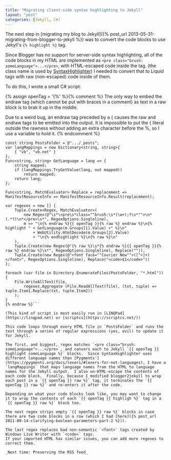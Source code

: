 ```yaml
---
title: "Migrating client-side syntax highlighting to Jekyll"
layout: "post"
categories: [Jekyll, C#]
---
```


The next step in [migrating my blog to Jekyll]({% post_url 2013-05-31-migrating-from-blogger-to-jekyll %}) was to convert the code blocks to use Jekyll's <code>&#123;% highlight %}</code> tag.  

Since Blogger has no support for server-side syntax highlighting, all of the code blocks in my HTML are implemented as `<pre class="brush: someLanguage">...</pre>`, with HTML-escaped code inside the tag.  (the class name is used by [SyntaxHighlighter](https://alexgorbatchev.com/SyntaxHighlighter/))  I needed to convert that to Liquid tags with raw (non-escaped) code inside of them.

To do this, I wrote a small C# script:

{% assign openTag = '{%' %}{% comment %}
The only way to embed the endraw tag (which cannot be put with braces in a comment) as text in a raw block is to brak it up in the middle.

Due to a weird bug, an endraw tag preceded by a { causes the raw and endraw tags to be emitted into the output.  It is impossible to put the { literal outside the rawness without adding an extra character before the %, so I use a variable to hold it.
{% endcomment %}
```csharp{% raw %}
const string PostsFolder = @".../_posts";
var langMappings = new Dictionary<string, string>{
	{ "vb", "vb.net" }
};
Func<string, string> GetLanguage = lang => {
	string mapped;
	if (langMappings.TryGetValue(lang, out mapped))
		return mapped;
	return lang;
};

Func<string, MatchEvaluator> Replace = replacement => ManifestResourceInfo => ManifestResourceInfo.Result(replacement);

var regexes = new [] {
	Tuple.Create<Regex, MatchEvaluator>(
		new Regex(@"\s*\<pre\s*class=""brush:\s*(\w+);?\s*"">\n*(.*?)\n*</pre>\s*", RegexOptions.Singleline),
		m => "\n{% endraw %}{{ openTag }}{% raw %} endraw %}\n{% highlight " + GetLanguage(m.Groups[1].Value) +" %}\n" 
			+ WebUtility.HtmlDecode(m.Groups[2].Value) 
			+ "\n{% endhighlight %}\n{% raw %}\n"
	),
	Tuple.Create(new Regex(@"{% raw %}\s*{% endraw %}{{ openTag }}{% raw %} endraw %}\s*", RegexOptions.Singleline), Replace("")),
	Tuple.Create(new Regex(@"<font face=""Courier New"">([^<]+)</font>", RegexOptions.Singleline), Replace("<code>$1</code>"))
};

foreach (var file in Directory.EnumerateFiles(PostsFolder, "*.html")) {
	File.WriteAllText(file,
		regexes.Aggregate (File.ReadAllText(file), (txt, tuple) => tuple.Item1.Replace(txt, tuple.Item2))
	);
}
{% endraw %}```

(This kind of script is most easily run in [LINQPad](https://linqpad.net) or [scriptcs](https://scriptcs.net/))

This code loops through every HTML file in `PostsFolder` and runs the text through a series of regular expressions (yes, evil) to update it for Jekyll.

The first, and biggest, regex matches `<pre class="brush: someLanguage">...</pre>`, and convers each to Jekyll `{{ openTag }} highlight someLanguage %}` blocks.  Since SyntaxHighlighter uses different language names than [Pygments'](https://pygments.org/docs/lexers/#lexers-for-net-languages), I have a `langMappings` that maps language names from the HTML to language names for the Jekyll output.  I also un-HTML-escape the contents of each code block.  Finally, because I modified blogger2jekyll to wrap each post in a `{{ openTag }} raw %}` tag, it terminates the `{{ openTag }} raw %}` and re-enters it after the code.  

Depending on what your code blocks look like, you may want to change it to wrap the contents of each `{{ openTag }} highligh %}` tag in a `{{ openTag }} raw %}` block too.  

The next regex strips empty `{{ openTag }} raw %}` blocks in case there are two code blocks in a row (which I had [here]({% post_url 2011-09-14-clarifying-boolean-parameters-part-2 %})).

The last regex replaces bad non-semantic `<font>` tags created by Windows Live Writer with `<code>` tags.  
If your imported HTML has similar issues, you can add more regexes to correct them.

_Next time: Preserving the RSS feed_
